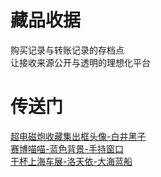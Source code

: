# 藏品收据

购买记录与转账记录的存档点<br>
让接收来源公开与透明的理想化平台<br>

# 传送门

[超电磁炮收藏集出框头像-白井黑子](./0)<br>
[赛博喵喵-蓝色背景-手持窗口](./1)<br>
[干杯上海车展-洛天依-大海蓝船](./2)

